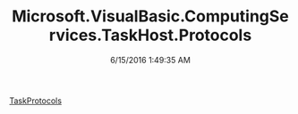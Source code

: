 ﻿---
title: Microsoft.VisualBasic.ComputingServices.TaskHost.Protocols
date: 6/15/2016 1:49:35 AM
---

[TaskProtocols](T-Microsoft.VisualBasic.ComputingServices.TaskHost.Protocols.TaskProtocols.html)
